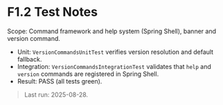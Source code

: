 # F1.2 Test Notes

Scope: Command framework and help system (Spring Shell), banner and version command.

- Unit: `VersionCommandsUnitTest` verifies version resolution and default fallback.
- Integration: `VersionCommandsIntegrationTest` validates that `help` and `version` commands are registered in Spring Shell.
- Result: PASS (all tests green).

> Last run: 2025-08-28.
